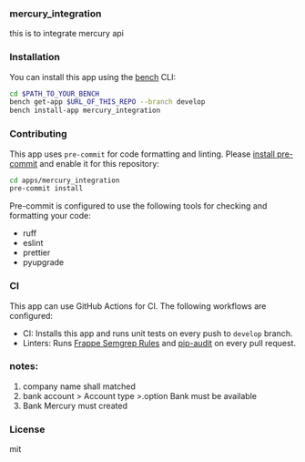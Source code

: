 ### mercury_integration

this is to integrate mercury api 

### Installation

You can install this app using the [bench](https://github.com/frappe/bench) CLI:

```bash
cd $PATH_TO_YOUR_BENCH
bench get-app $URL_OF_THIS_REPO --branch develop
bench install-app mercury_integration
```

### Contributing 

This app uses `pre-commit` for code formatting and linting. Please [install pre-commit](https://pre-commit.com/#installation) and enable it for this repository:

```bash
cd apps/mercury_integration
pre-commit install
```

Pre-commit is configured to use the following tools for checking and formatting your code:

- ruff
- eslint
- prettier
- pyupgrade

### CI

This app can use GitHub Actions for CI. The following workflows are configured:

- CI: Installs this app and runs unit tests on every push to `develop` branch.
- Linters: Runs [Frappe Semgrep Rules](https://github.com/frappe/semgrep-rules) and [pip-audit](https://pypi.org/project/pip-audit/) on every pull request.


### notes:
1. company name shall matched 
2. bank account > Account type >.option Bank must be available 
3. Bank Mercury must created 



### License

mit
